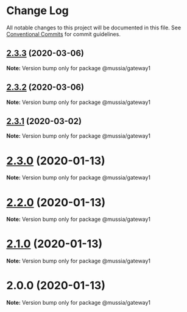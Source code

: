 # Change Log

All notable changes to this project will be documented in this file.
See [Conventional Commits](https://conventionalcommits.org) for commit guidelines.

## [2.3.3](https://github.com/yurikrupnik/mussia3/compare/@mussia/gateway1@2.3.2...@mussia/gateway1@2.3.3) (2020-03-06)

**Note:** Version bump only for package @mussia/gateway1





## [2.3.2](https://github.com/yurikrupnik/mussia3/compare/@mussia/gateway1@2.3.1...@mussia/gateway1@2.3.2) (2020-03-06)

**Note:** Version bump only for package @mussia/gateway1





## [2.3.1](https://github.com/yurikrupnik/mussia3/compare/@mussia/gateway1@2.3.0...@mussia/gateway1@2.3.1) (2020-03-02)

**Note:** Version bump only for package @mussia/gateway1





# [2.3.0](https://github.com/yurikrupnik/mussia3/compare/@mussia/gateway1@2.2.0...@mussia/gateway1@2.3.0) (2020-01-13)

**Note:** Version bump only for package @mussia/gateway1





# [2.2.0](https://github.com/yurikrupnik/mussia3/compare/@mussia/gateway1@2.1.0...@mussia/gateway1@2.2.0) (2020-01-13)

**Note:** Version bump only for package @mussia/gateway1





# [2.1.0](https://github.com/yurikrupnik/mussia3/compare/@mussia/gateway1@2.0.0...@mussia/gateway1@2.1.0) (2020-01-13)

**Note:** Version bump only for package @mussia/gateway1





# 2.0.0 (2020-01-13)

**Note:** Version bump only for package @mussia/gateway1
